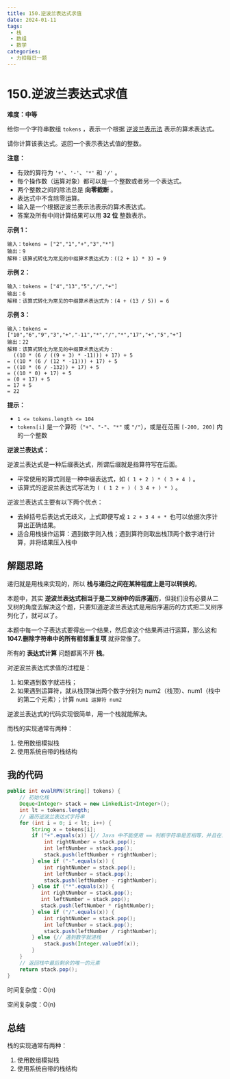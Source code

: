 ```yaml
---
title: 150.逆波兰表达式求值
date: 2024-01-11
tags: 
 - 栈
 - 数组
 - 数学
categories:
 - 力扣每日一题
---
```


# 150.逆波兰表达式求值

**难度：中等**

给你一个字符串数组 `tokens` ，表示一个根据 [逆波兰表示法](https://baike.baidu.com/item/逆波兰式/128437) 表示的算术表达式。

请你计算该表达式。返回一个表示表达式值的整数。

**注意：**

- 有效的算符为 `'+'`、`'-'`、`'*'` 和 `'/'` 。
- 每个操作数（运算对象）都可以是一个整数或者另一个表达式。
- 两个整数之间的除法总是 **向零截断** 。
- 表达式中不含除零运算。
- 输入是一个根据逆波兰表示法表示的算术表达式。
- 答案及所有中间计算结果可以用 **32 位** 整数表示。

**示例 1：**

```
输入：tokens = ["2","1","+","3","*"]
输出：9
解释：该算式转化为常见的中缀算术表达式为：((2 + 1) * 3) = 9
```

**示例 2：**

```
输入：tokens = ["4","13","5","/","+"]
输出：6
解释：该算式转化为常见的中缀算术表达式为：(4 + (13 / 5)) = 6
```

**示例 3：**

```
输入：tokens = ["10","6","9","3","+","-11","*","/","*","17","+","5","+"]
输出：22
解释：该算式转化为常见的中缀算术表达式为：
  ((10 * (6 / ((9 + 3) * -11))) + 17) + 5
= ((10 * (6 / (12 * -11))) + 17) + 5
= ((10 * (6 / -132)) + 17) + 5
= ((10 * 0) + 17) + 5
= (0 + 17) + 5
= 17 + 5
= 22
```

**提示：**

- `1 <= tokens.length <= 104`
- `tokens[i]` 是一个算符（`"+"`、`"-"`、`"*"` 或 `"/"`），或是在范围 `[-200, 200]` 内的一个整数

**逆波兰表达式：**

逆波兰表达式是一种后缀表达式，所谓后缀就是指算符写在后面。

- 平常使用的算式则是一种中缀表达式，如 `( 1 + 2 ) * ( 3 + 4 )` 。
- 该算式的逆波兰表达式写法为 `( ( 1 2 + ) ( 3 4 + ) * )` 。

逆波兰表达式主要有以下两个优点：

- 去掉括号后表达式无歧义，上式即便写成 `1 2 + 3 4 + * `也可以依据次序计算出正确结果。
- 适合用栈操作运算：遇到数字则入栈；遇到算符则取出栈顶两个数字进行计算，并将结果压入栈中

## 解题思路

递归就是用栈来实现的，所以 **栈与递归之间在某种程度上是可以转换的**。

本题中，其实 **逆波兰表达式相当于是二叉树中的后序遍历**，但我们没有必要从二叉树的角度去解决这个题，只要知道逆波兰表达式是用后序遍历的方式把二叉树序列化了，就可以了。

本题中每一个子表达式要得出一个结果，然后拿这个结果再进行运算，那么这和 **1047.删除字符串中的所有相邻重复项** 就非常像了。

所有的 **表达式计算** 问题都离不开 **栈**。

对逆波兰表达式求值的过程是：

1. 如果遇到数字就进栈；
2. 如果遇到运算符，就从栈顶弹出两个数字分别为 num2（栈顶）、num1（栈中的第二个元素）；计算 `num1 运算符 num2`

逆波兰表达式的代码实现很简单，用一个栈就能解决。

而栈的实现通常有两种：

1. 使用数组模拟栈
2. 使用系统自带的栈结构

## 我的代码

```java
public int evalRPN(String[] tokens) {
    // 初始化栈
    Deque<Integer> stack = new LinkedList<Integer>();
    int lt = tokens.length;
    // 遍历逆波兰表达式字符串
    for (int i = 0; i < lt; i++) {
        String x = tokens[i];
        if ("+".equals(x)) {// Java 中不能使用 == 判断字符串是否相等，并且在工作中为了避免空指针异常，我们习惯把常量字符串放在equal前面
            int rightNumber = stack.pop();
            int leftNumber = stack.pop();
            stack.push(leftNumber + rightNumber); 
        } else if ("-".equals(x)) {
            int rightNumber = stack.pop();
            int leftNumber = stack.pop();
            stack.push(leftNumber - rightNumber);
        } else if ("*".equals(x)) {
           int rightNumber = stack.pop();
           int leftNumber = stack.pop();
           stack.push(leftNumber * rightNumber);
        } else if ("/".equals(x)) {
            int rightNumber = stack.pop();
            int leftNumber = stack.pop();
            stack.push(leftNumber / rightNumber);
        } else {// 遇到数字就进栈
            stack.push(Integer.valueOf(x));
        }
    }
    // 返回栈中最后剩余的唯一的元素
    return stack.pop();
}
```

时间复杂度：O(n)

空间复杂度：O(n)

## 总结

栈的实现通常有两种：

1. 使用数组模拟栈
2. 使用系统自带的栈结构

